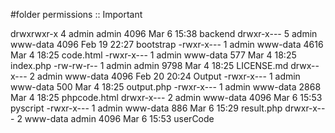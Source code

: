 #folder permissions :: Important 


drwxrwxr-x 4 admin   admin   4096 Mar  6 15:38 backend
drwxr-x--- 5 admin   www-data 4096 Feb 19 22:27 bootstrap
-rwxr-x--- 1 admin   www-data 4616 Mar  4 18:25 code.html
-rwxr-x--- 1 admin   www-data  577 Mar  4 18:25 index.php
-rw-rw-r-- 1 admin   admin   9798 Mar  4 18:25 LICENSE.md
drwx--x--- 2 admin   www-data 4096 Feb 20 20:24 Output
-rwxr-x--- 1 admin   www-data  500 Mar  4 18:25 output.php
-rwxr-x--- 1 admin   www-data 2868 Mar  4 18:25 phpcode.html
drwxr-x--- 2 admin   www-data 4096 Mar  6 15:53 pyscript
-rwxr-x--- 1 admin   www-data  886 Mar  6 15:29 result.php
drwxr-x--- 2 www-data admin   4096 Mar  6 15:53 userCode

